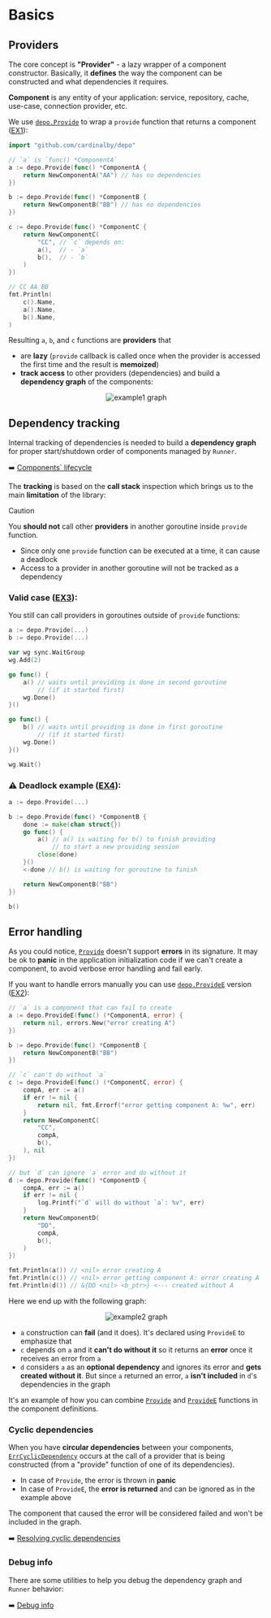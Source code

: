 # Basics

## Providers

The core concept is **"Provider"** - a lazy wrapper of a component constructor. Basically, it **defines** the 
way the component can be constructed and what dependencies it requires.

**Component** is any entity of your application: service, repository, cache, use-case, connection provider, etc.

We use [`depo.Provide`](https://pkg.go.dev/github.com/cardinalby/depo#Provide) to wrap a `provide` function that 
returns a component ([EX1](./assets/basics/ex1_provide/ex_test.go)):

```go
import "github.com/cardinalby/depo"

// `a` is `func() *ComponentA`
a := depo.Provide(func() *ComponentA {
    return NewComponentA("AA") // has no dependencies
})

b := depo.Provide(func() *ComponentB {
    return NewComponentB("BB") // has no dependencies
})

c := depo.Provide(func() *ComponentC {
    return NewComponentC(
        "CC", // `c` depends on:
        a(),  // - `a`
        b(),  // - `b`
    )
})

// CC AA BB
fmt.Println(
    c().Name,
    a().Name,
    b().Name,
)
```

Resulting `a`, `b`, and `c` functions are **providers** that 
- are **lazy** (`provide` callback is called once when the provider is accessed the first time and the result is **memoized**)
- **track access** to other providers (dependencies) and build a **dependency graph** of the components:

<p align="center">
    <img align="center" src="assets/basics/ex1_provide/graph.svg" alt="example1 graph"/>
</p>

## Dependency tracking

Internal tracking of dependencies is needed to build a **dependency graph** for proper start/shutdown order
of components managed by `Runner`.

➡️ [Components` lifecycle](./3_lifecycle.md)

The **tracking** is based on the **call stack** inspection which brings us to the main **limitation** of the library:

> [!CAUTION]
> You **should not** call other **providers** in another goroutine inside `provide` function.
> 
> - Since only one `provide` function can be executed at a time, it can cause a deadlock
> - Access to a provider in another goroutine will not be tracked as a dependency

### Valid case ([EX3](./assets/basics/ex3_goroutine_valid/ex_test.go)): 

You still can call providers in goroutines outside of `provide` functions:

```go
a := depo.Provide(...)
b := depo.Provide(...)

var wg sync.WaitGroup
wg.Add(2)

go func() {
    a() // waits until providing is done in second goroutine 
        // (if it started first)
    wg.Done()
}()

go func() {
    b() // waits until providing is done in first goroutine 
        // (if it started first)
    wg.Done()
}()

wg.Wait()
```

### ⚠️ Deadlock example ([EX4](./assets/basics/ex4_goroutines_deadlock/ex_test.go)):

```go
a := depo.Provide(...)

b := depo.Provide(func() *ComponentB {
    done := make(chan struct{})
    go func() {
        a() // a() is waiting for b() to finish providing 
            // to start a new providing session
        close(done)
    }()
    <-done // b() is waiting for goroutine to finish

    return NewComponentB("BB")
})

b()
```

## Error handling

As you could notice, [`Provide`](https://pkg.go.dev/github.com/cardinalby/depo#Provide) doesn't support **errors** 
in its signature.
It may be ok to **panic** in the application initialization code if we can't create a component, to avoid verbose 
error handling and fail early.

If you want to handle errors manually you can use [`depo.ProvideE`](https://pkg.go.dev/github.com/cardinalby/depo#ProvideE) 
version ([EX2](./assets/basics/ex2_provide_e/ex_test.go)):

```go
// `a` is a component that can fail to create
a := depo.ProvideE(func() (*ComponentA, error) {
    return nil, errors.New("error creating A")
})

b := depo.Provide(func() *ComponentB {
    return NewComponentB("BB")
})

// `c` can't do without `a`
c := depo.ProvideE(func() (*ComponentC, error) {
    compA, err := a()
    if err != nil {
        return nil, fmt.Errorf("error getting component A: %w", err)
    }
    return NewComponentC(
        "CC",
        compA,
        b(),
    ), nil
})

// but `d` can ignore `a` error and do without it
d := depo.Provide(func() *ComponentD {
    compA, err := a()
    if err != nil {
        log.Printf("`d` will do without `a`: %v", err)
    }
    return NewComponentD(
        "DD",
        compA,
        b(),
    )
})

fmt.Println(a()) // <nil> error creating A
fmt.Println(c()) // <nil> error getting component A: error creating A
fmt.Println(d()) // &{DD <nil> <b_ptr>} <--- created without A
```

Here we end up with the following graph:

<p align="center">
    <img align="center" src="assets/basics/ex2_provide_e/graph.svg" alt="example2 graph"/>
</p>

- `a` construction can **fail** (and it does). It's declared using `ProvideE` to emphasize that
- `c` depends on `a` and it **can't do without it** so it returns an **error** once it receives 
an error from `a`
- `d` considers `a` as an **optional dependency** and ignores its error and **gets created without it**. But since
`a` returned an error, `a` **isn't included** in `d`'s dependencies in the graph

It's an example of how you can combine [`Provide`](https://pkg.go.dev/github.com/cardinalby/depo#Provide) and 
[`ProvideE`](https://pkg.go.dev/github.com/cardinalby/depo#ProvideE) functions in the component definitions.

### Cyclic dependencies

When you have **circular dependencies** between your components, 
[`ErrCyclicDependency`](https://pkg.go.dev/github.com/cardinalby/depo#ErrCyclicDependency) occurs at the call
of a provider that is being constructed (from a "provide" function of one of its dependencies).

- In case of `Provide`, the error is thrown in **panic**
- In case of `ProvideE`, the **error is returned** and can be ignored as in the example above

The component that caused the error will be considered failed and won't be included in the graph.

➡️ [Resolving cyclic dependencies](2_resolving_cycles.md)

### Debug info

There are some utilities to help you debug the dependency graph and `Runner` behavior:

➡️ [Debug info](5_debug_info.md)
